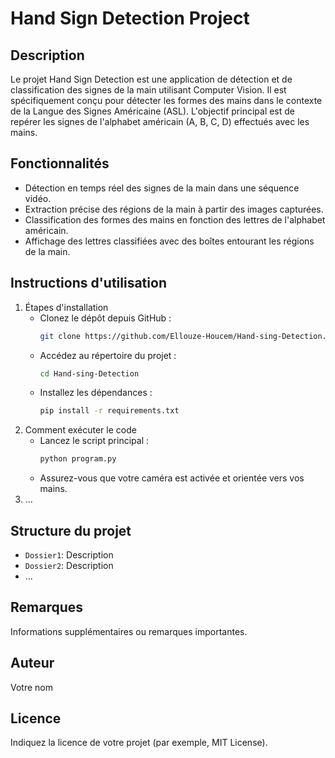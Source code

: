 # Hand Sign Detection Project

## Description
Le projet Hand Sign Detection est une application de détection et de classification des signes de la main utilisant Computer Vision. Il est spécifiquement conçu pour détecter les formes des mains dans le contexte de la Langue des Signes Américaine (ASL). L'objectif principal est de repérer les signes de l'alphabet américain (A, B, C, D) effectués avec les mains.

## Fonctionnalités
* Détection en temps réel des signes de la main dans une séquence vidéo.
* Extraction précise des régions de la main à partir des images capturées.
* Classification des formes des mains en fonction des lettres de l'alphabet américain.
* Affichage des lettres classifiées avec des boîtes entourant les régions de la main.

## Instructions d'utilisation
1. Étapes d'installation
   * Clonez le dépôt depuis GitHub :
        ```bash
       git clone https://github.com/Ellouze-Houcem/Hand-sing-Detection.git
   * Accédez au répertoire du projet :
        ```bash
       cd Hand-sing-Detection
   * Installez les dépendances :
        ```bash
       pip install -r requirements.txt
2. Comment exécuter le code
   * Lancez le script principal :
        ```bash
       python program.py
   * Assurez-vous que votre caméra est activée et orientée vers vos mains.
4. ...

## Structure du projet
- `Dossier1`: Description
- `Dossier2`: Description
- ...

## Remarques
Informations supplémentaires ou remarques importantes.

## Auteur
Votre nom

## Licence
Indiquez la licence de votre projet (par exemple, MIT License).
